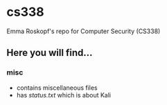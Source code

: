 # cs338
Emma Roskopf's repo for Computer Security (CS338)

## Here you will find...
### misc
 - contains miscellaneous files
 - has _status.txt_ which is about Kali
